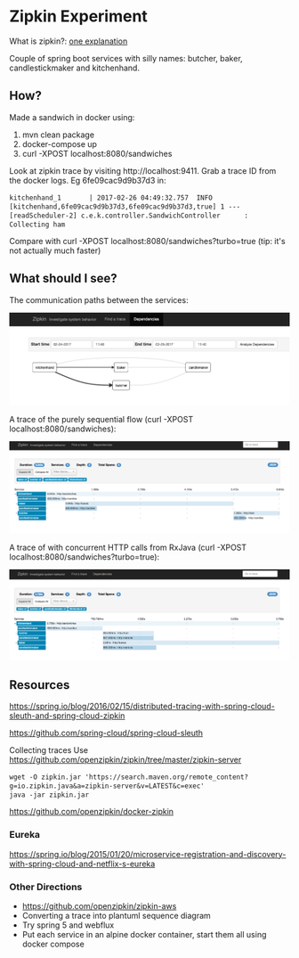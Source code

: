 # Zipkin Experiment

What is zipkin?: [one explanation](http://ryanjbaxter.com/cloud/spring%20cloud/spring/2016/07/07/spring-cloud-sleuth.html)

Couple of spring boot services with silly names: butcher, baker, candlestickmaker and kitchenhand.

## How?

Made a sandwich in docker using:
1. mvn clean package
2. docker-compose up
3. curl -XPOST localhost:8080/sandwiches

Look at zipkin trace by visiting http://localhost:9411. Grab a trace ID from the docker logs. Eg 6fe09cac9d9b37d3 in:

    kitchenhand_1       | 2017-02-26 04:49:32.757  INFO [kitchenhand,6fe09cac9d9b37d3,6fe09cac9d9b37d3,true] 1 --- [readScheduler-2] c.e.k.controller.SandwichController      : Collecting ham

Compare with curl -XPOST localhost:8080/sandwiches?turbo=true (tip: it's not actually much faster)

## What should I see?

The communication paths between the services: 

![zipkin dependencies](https://github.com/wcurrie/sandwich-maker/blob/master/zipkin-dependencies.png "zipkin's dependency view")

A trace of the purely sequential flow (curl -XPOST localhost:8080/sandwiches):

![sequential flow](https://github.com/wcurrie/sandwich-maker/blob/master/sequential-sandwich.png "sequential flow")

A trace of with concurrent HTTP calls from RxJava (curl -XPOST localhost:8080/sandwiches?turbo=true):

![concurrent flow](https://github.com/wcurrie/sandwich-maker/blob/master/turbo-sandwich.png "concurrent flow")


## Resources

https://spring.io/blog/2016/02/15/distributed-tracing-with-spring-cloud-sleuth-and-spring-cloud-zipkin

https://github.com/spring-cloud/spring-cloud-sleuth

Collecting traces
Use https://github.com/openzipkin/zipkin/tree/master/zipkin-server

    wget -O zipkin.jar 'https://search.maven.org/remote_content?g=io.zipkin.java&a=zipkin-server&v=LATEST&c=exec'
    java -jar zipkin.jar
    
https://github.com/openzipkin/docker-zipkin    
    
### Eureka
https://spring.io/blog/2015/01/20/microservice-registration-and-discovery-with-spring-cloud-and-netflix-s-eureka

### Other Directions

* https://github.com/openzipkin/zipkin-aws
* Converting a trace into plantuml sequence diagram
* Try spring 5 and webflux
* Put each service in an alpine docker container, start them all using docker compose